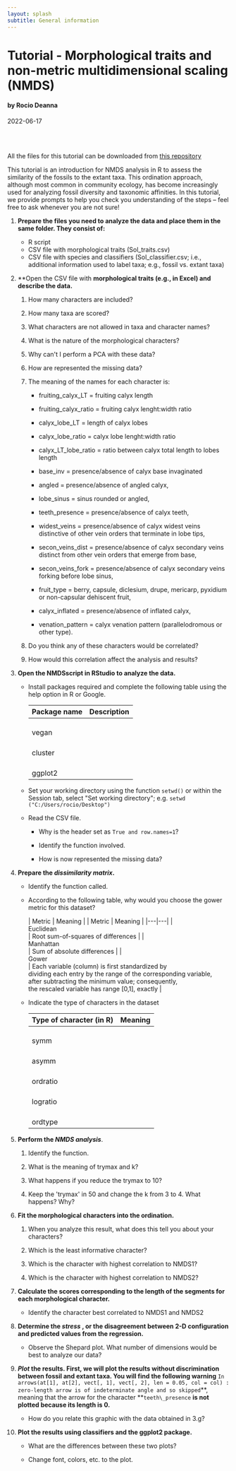 ```yaml
---
layout: splash
subtitle: General information
---
```


# Tutorial - Morphological traits and non-metric multidimensional scaling (NMDS)

#### by Rocio Deanna 
2022-06-17

  <br/><br/>

All the files for this tutorial can be downloaded from [this repository](https://github.com/rociodeanna/Paleobotany-and-divergence-time-estimates-using-RevBayes)

This tutorial is an introduction for NMDS analysis in R to assess the similarity of the fossils to the extant taxa. This ordination approach, although most common in community ecology, has become increasingly used for analyzing fossil diversity and taxonomic affinities. In this tutorial, we provide prompts to help you check you understanding of the steps – feel free to ask whenever you are not sure!

1. **Prepare the files you need to analyze the data and place them in the same folder. They consist of:**
    - R script
    - CSV file with morphological traits (Sol\_traits.csv)
    - CSV file with species and classifiers (Sol\_classifier.csv; i.e., additional information used to label taxa; e.g., fossil vs. extant taxa)

2. **Open the CSV file with **morphological traits (e.g., in Excel) and describe the data.**
    1.  How many characters are included?

    2. How many taxa are scored?

    3. What characters are not allowed in taxa and character names?

    4. What is the nature of the morphological characters?

    5. Why can't I perform a PCA with these data?

    6. How are represented the missing data?

    7.  The meaning of the names for each character is:

        - fruiting\_calyx\_LT = fruiting calyx length

        - fruiting\_calyx\_ratio = fruiting calyx lenght:width ratio

        - calyx\_lobe\_LT = length of calyx lobes

        - calyx\_lobe\_ratio = calyx lobe lenght:width ratio

        - calyx\_LT\_lobe\_ratio = ratio between calyx total length to lobes length

        - base\_inv = presence/absence of calyx base invaginated

        - angled = presence/absence of angled calyx,

        - lobe\_sinus = sinus rounded or angled,

        - teeth\_presence = presence/absence of calyx teeth,

        - widest\_veins = presence/absence of calyx widest veins distinctive of other vein orders that terminate in lobe tips,

        - secon\_veins\_dist = presence/absence of calyx secondary veins distinct from other vein orders that emerge from base,

        - secon\_veins\_fork = presence/absence of calyx secondary veins forking before lobe sinus,

        - fruit\_type = berry, capsule, diclesium, drupe, mericarp, pyxidium or non-capsular dehiscent fruit,

        - calyx\_inflated = presence/absence of inflated calyx,

        - venation\_pattern = calyx venation pattern (parallelodromous or other type).

    8. Do you think any of these characters would be correlated?

    9. How would this correlation affect the analysis and results?

3. **Open the NMDSscript in RStudio to analyze the data.**

    - Install packages required and complete the following table using the help option in R or Google.

        | Package name      	| Description 	|
        |-------------------	|-------------	|
        |  <br>vegan<br>    	|             	|
        |  <br>cluster<br>  	|             	|
        |  <br>ggplot2<br>  	|             	|  
      
    - Set your working directory using the function `setwd()` or within the Session tab, select "Set working directory"; e.g. `setwd ("C:/Users/rocio/Desktop")`

    - Read the CSV file.

      - Why is the header set as `True and row.names=1`?

      - Identify the function involved.

      - How is now represented the missing data?  

4. **Prepare the _dissimilarity matrix_.**

   - Identify the function called.

   - According to the following table, why would you choose the gower metric for this dataset?

      | Metric              	| Meaning                                                                                                                                                                                                                              	|
      | Metric | Meaning |
      |---|---|
      |  <br>Euclidean<br>  | Root sum-of-squares of differences |
      |  <br>Manhattan<br>  | Sum of absolute differences |
      |  <br>Gower<br>  | Each variable (column) is first standardized by  <br>dividing each entry by the range of the corresponding variable,   <br>after subtracting the minimum value; consequently,   <br>the rescaled variable has range [0,1], exactly   |  
 
   - Indicate the type of characters in the dataset

      | Type of character (in R) | Meaning |
      |---|---|
      |  <br>symm<br>  |   |
      |  <br>asymm<br>  |   |
      |  <br>ordratio<br>  |   |
      |  <br>logratio<br>  |   |
      |  <br>ordtype<br>  |   |

5. **Perform the _NMDS analysis_**.
      1. Identify the function.

      2. What is the meaning of trymax and k?

      3. What happens if you reduce the trymax to 10?

      4. Keep the &#39;trymax&#39; in 50 and change the k from 3 to 4. What happens? Why?

6. **Fit the morphological characters into the ordination.**
      1. When you analyze this result, what does this tell you about your characters?

      2. Which is the least informative character?

      3. Which is the character with highest correlation to NMDS1?

      4. Which is the character with highest correlation to NMDS2?

7. **Calculate the scores corresponding to the length of the segments for each morphological character.**
  
      - Identify the character best correlated to NMDS1 and NMDS2

8. **Determine the _stress_ , or the disagreement between 2-D configuration and predicted values from the regression.**
     
      - Observe the Shepard plot. What number of dimensions would be best to analyze our data?

9. **_Plot_ the results. First, we will plot the results without discrimination between fossil and extant taxa. You will find the following warning** `In arrows(at[1], at[2], vect[, 1], vect[, 2], len = 0.05, col = col) : zero-length arrow is of indeterminate angle and so skipped`**, meaning that the arrow for the character **`teeth\_presence` **is not plotted because its length is 0.**
      - How do you relate this graphic with the data obtained in 3.g?

10. **Plot the results using classifiers and the ggplot2 package.**
      - What are the differences between these two plots?

      - Change font, colors, etc. to the plot.
